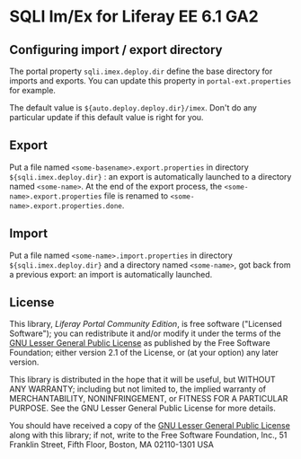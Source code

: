SQLI Im/Ex for Liferay EE 6.1 GA2
=================================

Configuring import / export directory
-------------------------------------

The portal property `sqli.imex.deploy.dir` define the base directory for imports 
and exports. You can update this property in `portal-ext.properties` for example.

The default value is `${auto.deploy.deploy.dir}/imex`. Don't do any particular
update if this default value is right for you.

Export
------

Put a file named `<some-basename>.export.properties` in directory 
`${sqli.imex.deploy.dir}` : an export is automatically launched to a directory 
named `<some-name>`.
At the end of the export process, the `<some-name>.export.properties` file is 
renamed to `<some-name>.export.properties.done`.

Import 
------

Put a file named `<some-name>.import.properties` in directory 
`${sqli.imex.deploy.dir}` and a directory named `<some-name>`, got back from a 
previous export: an import is automatically launched.

License
-------
This library, *Liferay Portal Community Edition*, is free software ("Licensed
Software"); you can redistribute it and/or modify it under the terms of the [GNU
Lesser General Public License](http://www.gnu.org/licenses/lgpl-2.1.html) as
published by the Free Software Foundation; either version 2.1 of the License, or
(at your option) any later version.

This library is distributed in the hope that it will be useful, but WITHOUT ANY
WARRANTY; including but not limited to, the implied warranty of MERCHANTABILITY,
NONINFRINGEMENT, or FITNESS FOR A PARTICULAR PURPOSE. See the GNU Lesser General
Public License for more details.

You should have received a copy of the [GNU Lesser General Public
License](http://www.gnu.org/licenses/lgpl-2.1.html) along with this library; if
not, write to the Free Software Foundation, Inc., 51 Franklin Street, Fifth
Floor, Boston, MA 02110-1301 USA